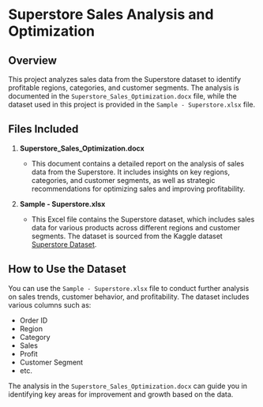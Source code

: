 # Superstore Sales Analysis and Optimization

## Overview
This project analyzes sales data from the Superstore dataset to identify profitable regions, categories, and customer segments. The analysis is documented in the `Superstore_Sales_Optimization.docx` file, while the dataset used in this project is provided in the `Sample - Superstore.xlsx` file.

## Files Included

1. **Superstore_Sales_Optimization.docx**
   - This document contains a detailed report on the analysis of sales data from the Superstore. It includes insights on key regions, categories, and customer segments, as well as strategic recommendations for optimizing sales and improving profitability.

2. **Sample - Superstore.xlsx**
   - This Excel file contains the Superstore dataset, which includes sales data for various products across different regions and customer segments. The dataset is sourced from the Kaggle dataset [Superstore Dataset](https://www.kaggle.com/datasets/vivek468/superstore-dataset-final?resource=download).

## How to Use the Dataset
You can use the `Sample - Superstore.xlsx` file to conduct further analysis on sales trends, customer behavior, and profitability. The dataset includes various columns such as:
- Order ID
- Region
- Category
- Sales
- Profit
- Customer Segment
- etc.

The analysis in the `Superstore_Sales_Optimization.docx` can guide you in identifying key areas for improvement and growth based on the data.


